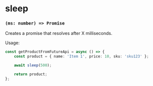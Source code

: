 # sleep

### `(ms: number) => Promise`

Creates a promise that resolves after X milliseconds.

Usage:
```ts
const getProductFromFutureApi = async () => {
    const product = { name: 'Item 1', price: 10, sku: 'sku123' };

    await sleep(500);

    return product;
};
```
